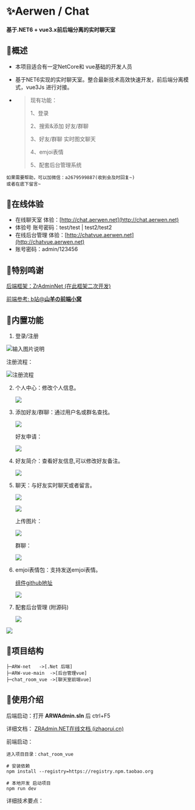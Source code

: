 

# ✨Aerwen / Chat

#### 基于.NET6 + vue3.x前后端分离的实时聊天室



##  🍭概述

- 本项目适合有一定NetCore和 vue基础的开发人员

- 基于NET6实现的实时聊天室。整合最新技术高效快速开发，前后端分离模式，vue3Js 进行对接。

- > 现有功能：
  >
  > 1、登录
  >
  > 2、搜索&添加 好友/群聊
  >
  > 3、好友/群聊 实时图文聊天
  >
  > 4、emjoi表情
  >
  > 5、配套后台管理系统

```
如果需要帮助，可以加微信：a2679599887(收到会及时回复~)
或者在底下留言~
```

## 🍿在线体验

- 在线聊天室 体验：[http://chat.aerwen.net](http://chat.aerwen.net)
- 体验号 账号密码：test/test  |  test2/test2
- 在线后台管理 体验：[http://chatvue.aerwen.net](http://chatvue.aerwen.net)
- 账号密码：admin/123456



## 🌺特别鸣谢

[后端框架：ZrAdminNet (在此框架二次开发)](https://gitee.com/izory/ZrAdminNetCore?_from=gitee_search)

[前端参考: b站@**山羊の前端小窝**](https://space.bilibili.com/266664645/video)



## 🍕内置功能

1. 登录/注册

   
![输入图片说明](http://chat.aerwen.net/dev-api//demo/20221006/0D2F813792477BD3.jpg)

   注册流程：

   ![注册流程](http://chat.aerwen.net/dev-api//demo/20221006/E1F0C02868B80C90.gif)

2. 个人中心：修改个人信息。

   ![](http://chat.aerwen.net/dev-api//demo/20221006/571DD0F61CDA4A1F.jpg)

3. 添加好友/群聊：通过用户名或群名查找。

   ![](http://chat.aerwen.net/dev-api//demo/20221006/07E1DAB722B6AF59.jpg)

   好友申请：

   ![](http://chat.aerwen.net/dev-api//demo/20221006/43D09F04486C3611.jpg)

4. 好友简介：查看好友信息,可以修改好友备注。

   ![](http://chat.aerwen.net/dev-api//demo/20221006/0331C0145A6142ED.jpg)

5. 聊天：与好友实时聊天或者留言。

   ![](http://chat.aerwen.net/dev-api//demo/20221006/47FA28F82C08E7A7.jpg)

   ![](http://chat.aerwen.net/dev-api//demo/20221006/1126A7957679CDDB.gif)

   上传图片：

   ![](http://chat.aerwen.net/dev-api//uploads/20221006/9993196E456C7AEE.gif)

   群聊：

   ![](http://chat.aerwen.net/dev-api//demo/20221006/928D9CF4B92CEDB5.gif)

6. emjoi表情包：支持发送emjoi表情。

   [组件github地址](https://github.com/ADKcodeXD/Vue3-Emoji)

   ![](http://chat.aerwen.net/dev-api//demo/20221006/A7A24DAC5D504955.gif)

7. 配套后台管理 (附源码)

   ![](http://chat.aerwen.net/dev-api//demo/20221006/46AC0DC4C3DFE9FD.jpg)

![](http://chat.aerwen.net/dev-api//demo/20221006/C9E4F43B3CA85215.jpg)



## 🍞项目结构

```
├─ARW-net	->[.Net 后端]
├─ARW-vue-main	->[后台管理vue]
├─chat_room_vue	->[聊天室前端vue]
```



## 🔧使用介绍

后端启动：打开 **ARWAdmin.sln** 后 ctrl+F5

详细文档： [ZRAdmin.NET在线文档 (izhaorui.cn)](http://www.izhaorui.cn/doc/)



前端启动： 

```
进入项目目录：chat_room_vue

# 安装依赖
npm install --registry=https://registry.npm.taobao.org

# 本地开发 启动项目
npm run dev
```



详细技术要点：

